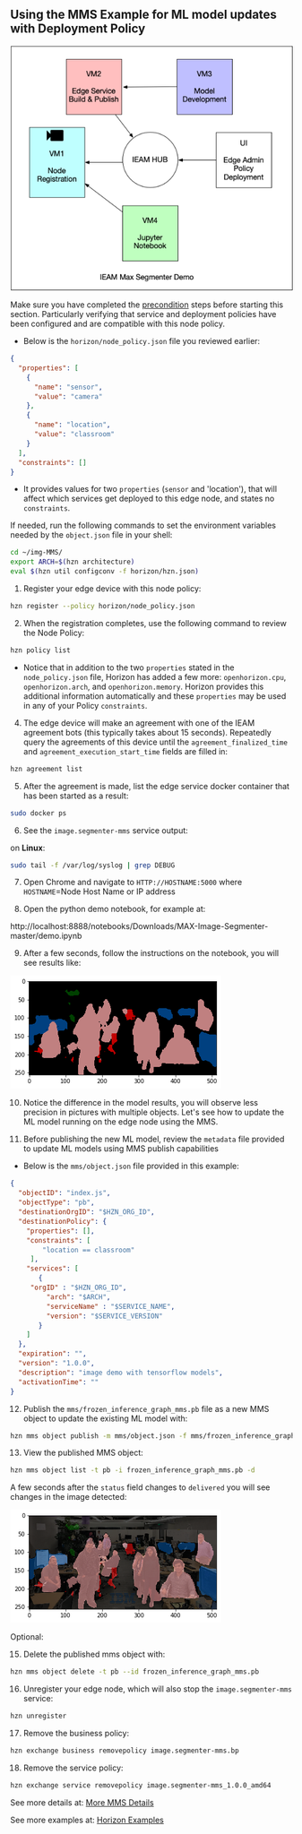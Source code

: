 ## <a id=using-image-mms-pattern></a> Using the MMS Example for ML model updates with Deployment Policy

![MMS Example demo](MaxDemo.png)

Make sure you have completed the [precondition](https://github.com/jiportilla/MAX-Image-Segmenter/blob/master/docs/preconditions.md) steps before starting this section. Particularly verifying that service and deployment policies have been configured and are compatible with this node policy.

- Below is the `horizon/node_policy.json` file you reviewed earlier:

```json
{
  "properties": [
    {
      "name": "sensor",
      "value": "camera"
    },
    {
      "name": "location",
      "value": "classroom"
    }
  ],
  "constraints": []
}
```
- It provides values for two `properties` (`sensor` and 'location'), that will affect which services get deployed to this edge node, and states no `constraints`.

If needed, run the following commands to set the environment variables needed by the `object.json` file in your shell:

```bash
cd ~/img-MMS/
export ARCH=$(hzn architecture)
eval $(hzn util configconv -f horizon/hzn.json)
```

1. Register your edge device with this node policy:

```bash
hzn register --policy horizon/node_policy.json
```

2. When the registration completes, use the following command to review the Node Policy:

```bash
hzn policy list
```

- Notice that in addition to the two `properties` stated in the `node_policy.json` file, Horizon has added a few more: `openhorizon.cpu`, `openhorizon.arch`, and `openhorizon.memory`. Horizon provides this additional information automatically and these `properties` may be used in any of your Policy `constraints`.

4. The edge device will make an agreement with one of the IEAM agreement bots (this typically takes about 15 seconds). Repeatedly query the agreements of this device until the `agreement_finalized_time` and `agreement_execution_start_time` fields are filled in:

```bash
hzn agreement list
```

5. After the agreement is made, list the edge service docker container that has been started as a result:

```bash
sudo docker ps
```


6. See the `image.segmenter-mms` service output:

  on **Linux**:

  ```bash
  sudo tail -f /var/log/syslog | grep DEBUG
  ```

7. Open Chrome and navigate to `HTTP://HOSTNAME:5000` where `HOSTNAME`=Node Host Name or IP address



8. Open the python demo notebook, for example at:

http://localhost:8888/notebooks/Downloads/MAX-Image-Segmenter-master/demo.ipynb

9. After a few seconds, follow the instructions on the notebook, you will see results like:

![MMS Example page](stc2.png)


10. Notice the difference in the model results, you will observe less precision in pictures with multiple objects. Let's see how to update the ML model running on the edge node using the MMS.


11. Before publishing the new ML model,  review the `metadata` file provided to update ML models using MMS publish capabilities


- Below is the `mms/object.json` file provided in this example:

```json
{
  "objectID": "index.js",
  "objectType": "pb",
  "destinationOrgID": "$HZN_ORG_ID",
  "destinationPolicy": {
    "properties": [],
    "constraints": [
        "location == classroom"
     ],
    "services": [
       {
	 "orgID" : "$HZN_ORG_ID",
         "arch": "$ARCH",
         "serviceName" : "$SERVICE_NAME",
         "version": "$SERVICE_VERSION"
       }
    ]
  }, 
  "expiration": "",
  "version": "1.0.0",
  "description": "image demo with tensorflow models",
  "activationTime": ""
}
```

12. Publish the `mms/frozen_inference_graph_mms.pb` file as a new MMS object to update the existing ML model with:
```bash
hzn mms object publish -m mms/object.json -f mms/frozen_inference_graph_mms.pb
```

13. View the published MMS object:
```bash
hzn mms object list -t pb -i frozen_inference_graph_mms.pb -d
```

A few seconds after the `status` field changes to `delivered` you will see changes in the image detected:

![MMS Example page](stc3.png)



Optional:

15. Delete the published mms object with:
```bash
hzn mms object delete -t pb --id frozen_inference_graph_mms.pb
```

16. Unregister your edge node, which will also stop the `image.segmenter-mms` service:

```bash
hzn unregister
```

17. Remove the business policy:

```bash
hzn exchange business removepolicy image.segmenter-mms.bp
```

18. Remove the service policy:

```bash
hzn exchange service removepolicy image.segmenter-mms_1.0.0_amd64
```
See more details at:
[More MMS Details](mms-details.md)

See more examples at: 
[Horizon Examples](https://github.com/open-horizon/examples/)

